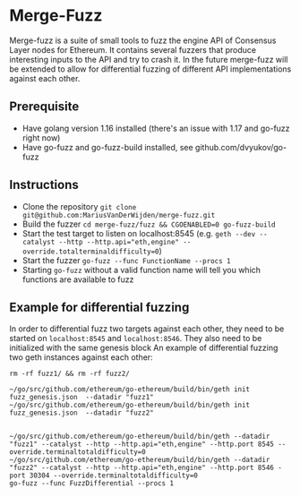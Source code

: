 # Merge-Fuzz

Merge-fuzz is a suite of small tools to fuzz the engine API of Consensus Layer nodes for Ethereum.
It contains several fuzzers that produce interesting inputs to the API and try to crash it.
In the future merge-fuzz will be extended to allow for differential fuzzing of different API implementations
against each other.

## Prerequisite
- Have golang version 1.16 installed (there's an issue with 1.17 and go-fuzz right now)
- Have go-fuzz and go-fuzz-build installed, see github.com/dvyukov/go-fuzz

## Instructions
- Clone the repository `git clone git@github.com:MariusVanDerWijden/merge-fuzz.git`
- Build the fuzzer `cd merge-fuzz/fuzz && CGOENABLED=0 go-fuzz-build`
- Start the test target to listen on localhost:8545 
    (e.g. `geth --dev --catalyst --http --http.api="eth,engine" --override.totalterminaldifficulty=0`)
- Start the fuzzer `go-fuzz --func FunctionName --procs 1`
- Starting `go-fuzz` without a valid function name will tell you which functions are available to fuzz

## Example for differential fuzzing
In order to differential fuzz two targets against each other, they need to be started on `localhost:8545` and `localhost:8546`.
They also need to be initialized with the same genesis block
An example of differential fuzzing two geth instances against each other:
```
rm -rf fuzz1/ && rm -rf fuzz2/

~/go/src/github.com/ethereum/go-ethereum/build/bin/geth init fuzz_genesis.json  --datadir "fuzz1"
~/go/src/github.com/ethereum/go-ethereum/build/bin/geth init fuzz_genesis.json  --datadir "fuzz2"


~/go/src/github.com/ethereum/go-ethereum/build/bin/geth --datadir "fuzz1" --catalyst --http --http.api="eth,engine" --http.port 8545 --override.terminaltotaldifficulty=0
~/go/src/github.com/ethereum/go-ethereum/build/bin/geth --datadir "fuzz2" --catalyst --http --http.api="eth,engine" --http.port 8546 -port 30304 --override.terminaltotaldifficulty=0
go-fuzz --func FuzzDifferential --procs 1
```